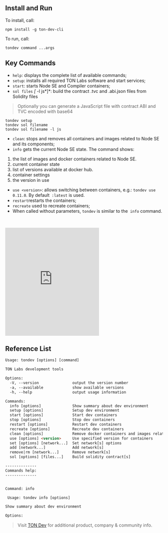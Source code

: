 ## Install and Run

To install, call:

```shell
npm install -g ton-dev-cli   
```

To run, call:

```shell
tondev command ...args
```

## Key Сommands

- `help`: displays the complete list of available commands;
- `setup`: installs all required TON Labs software and start services;
- `start`: starts Node SE and Compiler containers;
- `sol files` *[* -l js*]*: build the contract .tvc and .abi.json files from Solidity files 

> Optionally you can generate a JavaScript file with contract ABI and TVC encoded with base64

```shell
tondev setup 
tondev sol filename 
tondev sol filename -l js   
```

- `clean`: stops and removes all containers and images related to Node SE and its components;
- `info` gets the current Node SE state. The command shows:

1. the list of images and docker containers related to Node SE. 
2. current container state
3. list of versions available at docker hub. 
4. container settings
5. the version in use

- `use <version>`: allows switching between containers, e.g.: `tondev use 0.11.0`. By default` :latest` is used.
- `restart`restarts the containers;
- `recreate` used to recreate containers;
- When called without parameters, `tondev` is similar to the` info` command.

​      

<iframe class="no-border max-full-width full-height flex-grow" src="https://www.youtube.com/embed/Jsix7U0oZHI?autohide=1&amp;showinfo=0&amp;rel=0&amp;fs=0" style="max-width: 100%; height: 346px; -webkit-box-flex: 1; flex-grow: 1; border: none;"></iframe>

## Reference List

```html
Usage: tondev [options] [command]

TON Labs development tools

Options:
  -V, --version               output the version number
  -a, --available             show available versions
  -h, --help                  output usage information

Commands:
  info [options]              Show summary about dev environment
  setup [options]             Setup dev environment
  start [options]             Start dev containers
  stop [options]              Stop dev containers
  restart [options]           Restart dev containers
  recreate [options]          Recreate dev containers
  clean [options]             Remove docker containers and images related to TON Dev
  use [options] <version>     Use specified version for containers
  set [options] [network...]  Set network[s] options
  add [network...]            Add network[s]
  remove|rm [network...]      Remove network[s]
  sol [options] [files...]    Build solidity contract[s]

-------------- 
Commands help:
--------------


Command: info

 Usage: tondev info [options]

Show summary about dev environment

Options:
```



> Visit [TON Dev](https://ton.dev/) for additional product, company & community info.


  